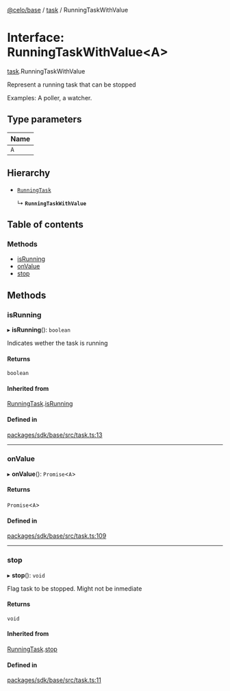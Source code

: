 [@celo/base](../README.md) / [task](../modules/task.md) / RunningTaskWithValue

# Interface: RunningTaskWithValue\<A\>

[task](../modules/task.md).RunningTaskWithValue

Represent a running task that can be stopped

Examples: A poller, a watcher.

## Type parameters

| Name |
| :------ |
| `A` |

## Hierarchy

- [`RunningTask`](task.RunningTask.md)

  ↳ **`RunningTaskWithValue`**

## Table of contents

### Methods

- [isRunning](task.RunningTaskWithValue.md#isrunning)
- [onValue](task.RunningTaskWithValue.md#onvalue)
- [stop](task.RunningTaskWithValue.md#stop)

## Methods

### isRunning

▸ **isRunning**(): `boolean`

Indicates wether the task is running

#### Returns

`boolean`

#### Inherited from

[RunningTask](task.RunningTask.md).[isRunning](task.RunningTask.md#isrunning)

#### Defined in

[packages/sdk/base/src/task.ts:13](https://github.com/celo-org/developer-tooling/blob/master/packages/sdk/base/src/task.ts#L13)

___

### onValue

▸ **onValue**(): `Promise`\<`A`\>

#### Returns

`Promise`\<`A`\>

#### Defined in

[packages/sdk/base/src/task.ts:109](https://github.com/celo-org/developer-tooling/blob/master/packages/sdk/base/src/task.ts#L109)

___

### stop

▸ **stop**(): `void`

Flag task to be stopped. Might not be inmediate

#### Returns

`void`

#### Inherited from

[RunningTask](task.RunningTask.md).[stop](task.RunningTask.md#stop)

#### Defined in

[packages/sdk/base/src/task.ts:11](https://github.com/celo-org/developer-tooling/blob/master/packages/sdk/base/src/task.ts#L11)
